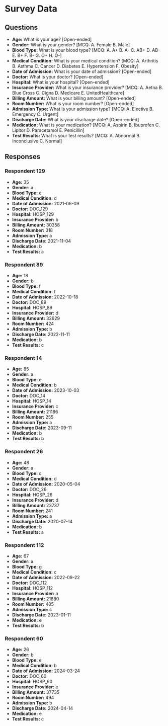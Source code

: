 # Survey Data

## Questions

- **Age:** What is your age? [Open-ended]
- **Gender:** What is your gender? [MCQ: A. Female B. Male]
- **Blood Type:** What is your blood type? [MCQ: A. A+ B. A- C. AB+ D. AB- E. B+ F. B- G. O+ H. O-]
- **Medical Condition:** What is your medical condition? [MCQ: A. Arthritis B. Asthma C. Cancer D. Diabetes E. Hypertension F. Obesity]
- **Date of Admission:** What is your date of admission? [Open-ended]
- **Doctor:** What is your doctor? [Open-ended]
- **Hospital:** What is your hospital? [Open-ended]
- **Insurance Provider:** What is your insurance provider? [MCQ: A. Aetna B. Blue Cross C. Cigna D. Medicare E. UnitedHealthcare]
- **Billing Amount:** What is your billing amount? [Open-ended]
- **Room Number:** What is your room number? [Open-ended]
- **Admission Type:** What is your admission type? [MCQ: A. Elective B. Emergency C. Urgent]
- **Discharge Date:** What is your discharge date? [Open-ended]
- **Medication:** What is your medication? [MCQ: A. Aspirin B. Ibuprofen C. Lipitor D. Paracetamol E. Penicillin]
- **Test Results:** What is your test results? [MCQ: A. Abnormal B. Inconclusive C. Normal]

## Responses

### Respondent 129

- **Age:** 35
- **Gender:** a
- **Blood Type:** e
- **Medical Condition:** d
- **Date of Admission:** 2021-06-09
- **Doctor:** DOC_129
- **Hospital:** HOSP_129
- **Insurance Provider:** b
- **Billing Amount:** 30358
- **Room Number:** 318
- **Admission Type:** a
- **Discharge Date:** 2021-11-04
- **Medication:** b
- **Test Results:** a

### Respondent 89

- **Age:** 18
- **Gender:** b
- **Blood Type:** f
- **Medical Condition:** f
- **Date of Admission:** 2022-10-18
- **Doctor:** DOC_89
- **Hospital:** HOSP_89
- **Insurance Provider:** d
- **Billing Amount:** 32629
- **Room Number:** 424
- **Admission Type:** b
- **Discharge Date:** 2022-11-11
- **Medication:** b
- **Test Results:** c

### Respondent 14

- **Age:** 85
- **Gender:** a
- **Blood Type:** e
- **Medical Condition:** b
- **Date of Admission:** 2023-10-03
- **Doctor:** DOC_14
- **Hospital:** HOSP_14
- **Insurance Provider:** c
- **Billing Amount:** 21186
- **Room Number:** 255
- **Admission Type:** a
- **Discharge Date:** 2023-09-11
- **Medication:** b
- **Test Results:** b

### Respondent 26

- **Age:** 48
- **Gender:** a
- **Blood Type:** c
- **Medical Condition:** d
- **Date of Admission:** 2020-05-04
- **Doctor:** DOC_26
- **Hospital:** HOSP_26
- **Insurance Provider:** d
- **Billing Amount:** 23737
- **Room Number:** 241
- **Admission Type:** a
- **Discharge Date:** 2020-07-14
- **Medication:** b
- **Test Results:** a

### Respondent 112

- **Age:** 67
- **Gender:** a
- **Blood Type:** g
- **Medical Condition:** c
- **Date of Admission:** 2022-09-22
- **Doctor:** DOC_112
- **Hospital:** HOSP_112
- **Insurance Provider:** a
- **Billing Amount:** 21880
- **Room Number:** 485
- **Admission Type:** c
- **Discharge Date:** 2023-01-11
- **Medication:** e
- **Test Results:** b

### Respondent 60

- **Age:** 26
- **Gender:** b
- **Blood Type:** e
- **Medical Condition:** b
- **Date of Admission:** 2024-03-24
- **Doctor:** DOC_60
- **Hospital:** HOSP_60
- **Insurance Provider:** e
- **Billing Amount:** 37735
- **Room Number:** 494
- **Admission Type:** b
- **Discharge Date:** 2024-04-14
- **Medication:** e
- **Test Results:** c

